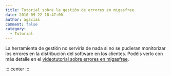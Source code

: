 ```yaml
---
title: Tutorial sobre la gestión de errores en migasfree
date: 2010-09-22 18:47:00
author: agacias
comment: false
category:
  - Tutorial
---
```


La herramienta de gestión no serviría de nada si no se pudieran monitorizar los errores en la distribución del software en los clientes. Podéis verlo con más detalle en el [videotutorial sobre errores en migasfree](http://www.youtube.com/v/flz_DwPE7Wo).

::: center
<VidStack src="youtube/flz_DwPE7Wo" />
:::
